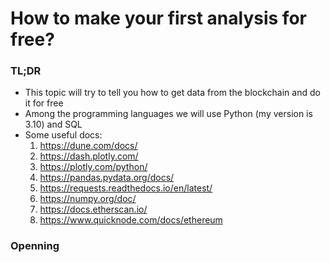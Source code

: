 # How to make your first analysis for free?


### TL;DR

- This topic will try to tell you how to get data from the blockchain and do it for free
- Among the programming languages we will use Python (my version is 3.10) and SQL
- Some useful docs:
  1. https://dune.com/docs/
  2. https://dash.plotly.com/
  3. https://plotly.com/python/
  4. https://pandas.pydata.org/docs/
  5. https://requests.readthedocs.io/en/latest/
  6. https://numpy.org/doc/
  7. https://docs.etherscan.io/
  8. https://www.quicknode.com/docs/ethereum


### Openning

